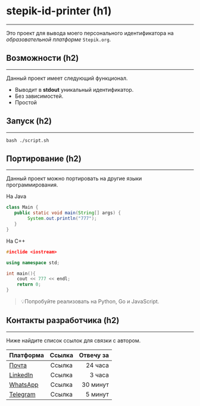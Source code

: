# stepik-id-printer (h1)

---

Это проект для вывода моего персонального идентификатора на *образовательной платформе* `Stepik.org`.

## Возможности (h2)

---

Данный проект имеет следующий функционал.
* Выводит в **stdout** уникальный идентификатор.
* Без зависимостей.
* Простой

## Запуск (h2)

---

`bash ./script.sh`

## Портирование (h2)

---

Данный проект можно портировать на другие языки программирования.

На Java

```java
class Main {
   public static void main(String[] args) {
        System.out.println("777");
   }
}
```
На С++
```c++
#inclide <iostream>

using namespace std;

int main(){
    cout << 777 << endl;
    return 0;
}
```
> 💡Попробуйте реализовать на Python, Go и JavaScript.

## Контакты разработчика (h2)

---

Ниже найдите список ссылок для связки с автором.

|  Платформа     | Ссылка | Отвечу за  |
| :---        |    :----:   |          ---: |
| [Почта](mail.ru)      | Ссылка       | 24 часа   |
| [LinkedIn](linkedin.com)   | Ссылка       | 3 часа      | 
| [WhatsApp](whatsapp.com)   | Ссылка       | 30 минут      |
| [Telegram](telegram.com)   | Ссылка       | 5 минут      |